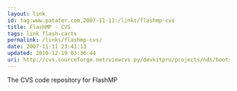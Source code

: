 ```yaml
---
layout: link
id: tag:www.patater.com,2007-11-11:/links/flashmp-cvs
title: FlashMP - CVS
tags: link flash-carts
permalink: /links/flashmp-cvs/
date: 2007-11-11 23:41:13
updated: 2010-12-19 03:36:44
uri: http://cvs.sourceforge.net/viewcvs.py/devkitpro/projects/nds/bootstrap/flashmp/
---
```

The CVS code repository for FlashMP
